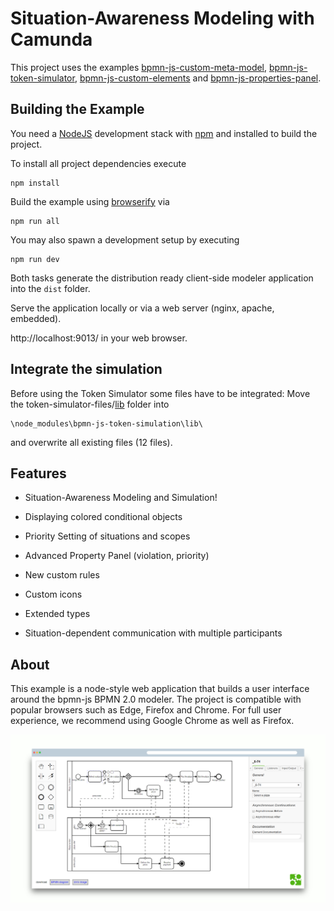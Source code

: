 # Situation-Awareness Modeling with Camunda

This project uses the examples [bpmn-js-custom-meta-model](https://github.com/bpmn-io/bpmn-js-examples/tree/master/custom-meta-model), [bpmn-js-token-simulator](https://github.com/bpmn-io/bpmn-js-token-simulation), [bpmn-js-custom-elements](https://github.com/bpmn-io/bpmn-js-examples/tree/master/custom-elements) and 
[bpmn-js-properties-panel](https://github.com/bpmn-io/bpmn-js-properties-panel).


## Building the Example

You need a [NodeJS](http://nodejs.org) development stack with [npm](https://npmjs.org) and installed to build the project.

To install all project dependencies execute

```
npm install
```

Build the example using [browserify](http://browserify.org) via

```
npm run all
```

You may also spawn a development setup by executing

```
npm run dev
```

Both tasks generate the distribution ready client-side modeler application into the `dist` folder.

Serve the application locally or via a web server (nginx, apache, embedded).

http://localhost:9013/ in your web browser.


## Integrate the simulation

Before using the Token Simulator some files have to be integrated:
Move the token-simulator-files/[lib](token-simulator-files/lib) folder into
```
\node_modules\bpmn-js-token-simulation\lib\
```
and overwrite all existing files (12 files).

<!--
Or as a step to step explanation:
Move the [Elementhandler.js](token-simulator-files/lib/util/Elementhandler.js) into
```
\node_modules\bpmn-js-token-simulation\lib\util
```
The content of the [context-pad folder](token-simulator-files/lib/features/context-pads/handler)
(atm just [BoundaryEventHandler.js](handler/context-pads/BoundaryEventHandler.js)) into
```
\node_modules\bpmn-js-token-simulation\lib\features\context-pads\handler
```
and the content of the pause-simulation folder [pause-simulation](handler/pause-simulation/)
[PauseSimulation.js](handler/pause-simulation/PauseSimulation.js)
```
\node_modules\bpmn-js-token-simulation\lib\features\pause-simulation
```

The remaining files must be moved to the 
```
\node_modules\bpmn-js-token-simulation\lib\features\token-simulation-behavior\handler
```
-->


## Features

* Situation-Awareness Modeling and Simulation!

* Displaying colored conditional objects
* Priority Setting of situations and scopes
* Advanced Property Panel (violation, priority)
* New custom rules
* Custom icons
* Extended types
* Situation-dependent communication with multiple participants



## About

This example is a node-style web application that builds a user interface around the bpmn-js BPMN 2.0 modeler.
The project is compatible with popular browsers such as Edge, Firefox and Chrome. For full user experience, we recommend using Google Chrome as well as Firefox.

![new screenshot](https://github.com/LaviniaStiliadou/sitCoM/blob/lbranch3/docs/screenshot.PNG)
